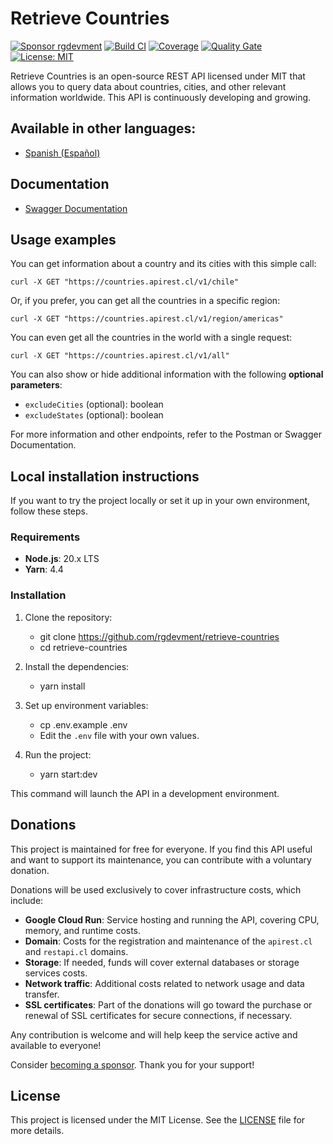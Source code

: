 # Retrieve Countries

[![Sponsor rgdevment](https://img.shields.io/badge/Sponsor-rgdevment-blue?logo=github)](https://github.com/sponsors/rgdevment)
[![Build CI](https://github.com/rgdevment/retrieve-countries/actions/workflows/main.yml/badge.svg)](https://github.com/rgdevment/retrieve-countries/actions/workflows/main.yml)
[![Coverage](https://sonarcloud.io/api/project_badges/measure?project=rgdevment_retrieve-countries&metric=coverage)](https://sonarcloud.io/dashboard?id=rgdevment_retrieve-countries)
[![Quality Gate](https://sonarcloud.io/api/project_badges/measure?project=rgdevment_retrieve-countries&metric=alert_status)](https://sonarcloud.io/dashboard?id=rgdevment_retrieve-countries)
[![License: MIT](https://img.shields.io/badge/License-MIT-yellow.svg)](https://opensource.org/licenses/MIT)

Retrieve Countries is an open-source REST API licensed under MIT that allows you to query data about countries, cities, and other relevant information worldwide. This API is continuously developing and growing.

## Available in other languages:
- [Spanish (Español)](README.md)

## Documentation

- [Swagger Documentation](https://countries.apirest.cl/api)

## Usage examples

You can get information about a country and its cities with this simple call:

	curl -X GET "https://countries.apirest.cl/v1/chile"

Or, if you prefer, you can get all the countries in a specific region:

	curl -X GET "https://countries.apirest.cl/v1/region/americas"

You can even get all the countries in the world with a single request:

	curl -X GET "https://countries.apirest.cl/v1/all"

You can also show or hide additional information with the following **optional parameters**:

- `excludeCities` (optional): boolean
- `excludeStates` (optional): boolean

For more information and other endpoints, refer to the Postman or Swagger Documentation.

## Local installation instructions

If you want to try the project locally or set it up in your own environment, follow these steps.

### Requirements

- **Node.js**: 20.x LTS
- **Yarn**: 4.4

### Installation

1. Clone the repository:
    - git clone https://github.com/rgdevment/retrieve-countries
    - cd retrieve-countries

2. Install the dependencies:
    - yarn install

3. Set up environment variables:
    - cp .env.example .env
    - Edit the `.env` file with your own values.

4. Run the project:
    - yarn start:dev

This command will launch the API in a development environment.

## Donations

This project is maintained for free for everyone. If you find this API useful and want to support its maintenance, you can contribute with a voluntary donation.

Donations will be used exclusively to cover infrastructure costs, which include:

- **Google Cloud Run**: Service hosting and running the API, covering CPU, memory, and runtime costs.
- **Domain**: Costs for the registration and maintenance of the `apirest.cl` and `restapi.cl` domains.
- **Storage**: If needed, funds will cover external databases or storage services costs.
- **Network traffic**: Additional costs related to network usage and data transfer.
- **SSL certificates**: Part of the donations will go toward the purchase or renewal of SSL certificates for secure connections, if necessary.

Any contribution is welcome and will help keep the service active and available to everyone!

Consider [becoming a sponsor](https://github.com/sponsors/rgdevment). Thank you for your support!

## License

This project is licensed under the MIT License. See the [LICENSE](LICENSE) file for more details.
